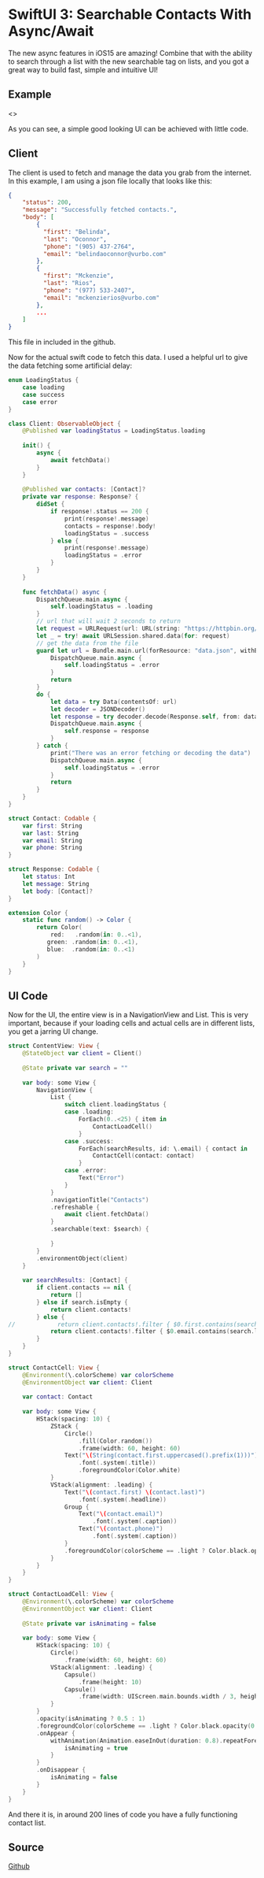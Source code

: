 # SwiftUI 3: Searchable Contacts With Async/Await

The new async features in iOS15 are amazing! Combine that with the ability to search through a list with the new searchable tag on lists, and you got a great way to build fast, simple and intuitive UI!

## Example

<<Insert pics>>


As you can see, a simple good looking UI can be achieved with little code.

## Client

The client is used to fetch and manage the data you grab from the internet. In this example, I am using a json file locally that looks like this:

```json
{
    "status": 200,
    "message": "Successfully fetched contacts.",
    "body": [
        {
          "first": "Belinda",
          "last": "Oconnor",
          "phone": "(905) 437-2764",
          "email": "belindaoconnor@vurbo.com"
        },
        {
          "first": "Mckenzie",
          "last": "Rios",
          "phone": "(977) 533-2407",
          "email": "mckenzierios@vurbo.com"
        },
        ...
    ]
}
```

This file in included in the github.

Now for the actual swift code to fetch this data. I used a helpful url to give the data fetching some artificial delay:

```swift
enum LoadingStatus {
    case loading
    case success
    case error
}

class Client: ObservableObject {
    @Published var loadingStatus = LoadingStatus.loading
    
    init() {
        async {
            await fetchData()
        }
    }
    
    @Published var contacts: [Contact]?
    private var response: Response? {
        didSet {
            if response!.status == 200 {
                print(response!.message)
                contacts = response!.body!
                loadingStatus = .success
            } else {
                print(response!.message)
                loadingStatus = .error
            }
        }
    }
    
    func fetchData() async {
        DispatchQueue.main.async {
            self.loadingStatus = .loading
        }
        // url that will wait 2 seconds to return
        let request = URLRequest(url: URL(string: "https://httpbin.org/delay/2")!)
        let _ = try! await URLSession.shared.data(for: request)
        // get the data from the file
        guard let url = Bundle.main.url(forResource: "data.json", withExtension: nil) else {
            DispatchQueue.main.async {
                self.loadingStatus = .error
            }
            return
        }
        do {
            let data = try Data(contentsOf: url)
            let decoder = JSONDecoder()
            let response = try decoder.decode(Response.self, from: data)
            DispatchQueue.main.async {
                self.response = response
            }
        } catch {
            print("There was an error fetching or decoding the data")
            DispatchQueue.main.async {
                self.loadingStatus = .error
            }
            return
        }
    }
}

struct Contact: Codable {
    var first: String
    var last: String
    var email: String
    var phone: String
}

struct Response: Codable {
    let status: Int
    let message: String
    let body: [Contact]?
}

extension Color {
    static func random() -> Color {
        return Color(
            red:   .random(in: 0..<1),
           green: .random(in: 0..<1),
           blue:  .random(in: 0..<1)
        )
    }
}

```

## UI Code

Now for the UI, the entire view is in a NavigationView and List. This is very important, because if your loading cells and actual cells are in different lists, you get a jarring UI change.

```swift
struct ContentView: View {
    @StateObject var client = Client()
    
    @State private var search = ""
    
    var body: some View {
        NavigationView {
            List {
                switch client.loadingStatus {
                case .loading:
                    ForEach(0..<25) { item in
                        ContactLoadCell()
                    }
                case .success:
                    ForEach(searchResults, id: \.email) { contact in
                        ContactCell(contact: contact)
                    }
                case .error:
                    Text("Error")
                }
            }
            .navigationTitle("Contacts")
            .refreshable {
                await client.fetchData()
            }
            .searchable(text: $search) {
                
            }
        }
        .environmentObject(client)
    }
    
    var searchResults: [Contact] {
        if client.contacts == nil {
            return []
        } else if search.isEmpty {
            return client.contacts!
        } else {
//            return client.contacts!.filter { $0.first.contains(search) || $0.last.contains(search) }
            return client.contacts!.filter { $0.email.contains(search.lowercased()) || $0.phone.contains(search) }
        }
    }
}

struct ContactCell: View {
    @Environment(\.colorScheme) var colorScheme
    @EnvironmentObject var client: Client
    
    var contact: Contact
    
    var body: some View {
        HStack(spacing: 10) {
            ZStack {
                Circle()
                    .fill(Color.random())
                    .frame(width: 60, height: 60)
                Text("\(String(contact.first.uppercased().prefix(1)))")
                    .font(.system(.title))
                    .foregroundColor(Color.white)
            }
            VStack(alignment: .leading) {
                Text("\(contact.first) \(contact.last)")
                    .font(.system(.headline))
                Group {
                    Text("\(contact.email)")
                        .font(.system(.caption))
                    Text("\(contact.phone)")
                        .font(.system(.caption))
                }
                .foregroundColor(colorScheme == .light ? Color.black.opacity(0.7) : Color.white.opacity(0.7))
            }
        }
    }
}

struct ContactLoadCell: View {
    @Environment(\.colorScheme) var colorScheme
    @EnvironmentObject var client: Client
    
    @State private var isAnimating = false
    
    var body: some View {
        HStack(spacing: 10) {
            Circle()
                .frame(width: 60, height: 60)
            VStack(alignment: .leading) {
                Capsule()
                    .frame(height: 10)
                Capsule()
                    .frame(width: UIScreen.main.bounds.width / 3, height: 10)
            }
        }
        .opacity(isAnimating ? 0.5 : 1)
        .foregroundColor(colorScheme == .light ? Color.black.opacity(0.3) : Color.white.opacity(0.3))
        .onAppear {
            withAnimation(Animation.easeInOut(duration: 0.8).repeatForever()) {
                isAnimating = true
            }
        }
        .onDisappear {
            isAnimating = false
        }
    }
}
```

And there it is, in around 200 lines of code you have a fully functioning contact list.

## Source

[Github](https://github.com/jake-landersweb/jake_code/tree/main/swift/searchableContacts)